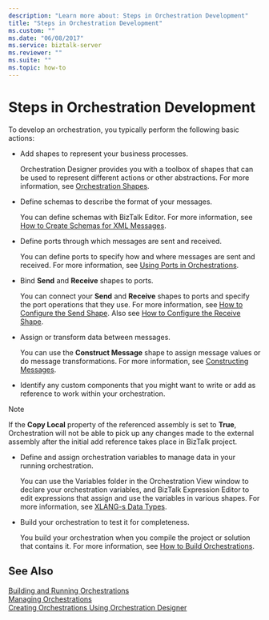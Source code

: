 ```yaml
---
description: "Learn more about: Steps in Orchestration Development"
title: "Steps in Orchestration Development"
ms.custom: ""
ms.date: "06/08/2017"
ms.service: biztalk-server
ms.reviewer: ""
ms.suite: ""
ms.topic: how-to
---
```

# Steps in Orchestration Development
To develop an orchestration, you typically perform the following basic actions:  
  
-   Add shapes to represent your business processes.  
  
     Orchestration Designer provides you with a toolbox of shapes that can be used to represent different actions or other abstractions. For more information, see [Orchestration Shapes](../core/orchestration-shapes.md).  
  
-   Define schemas to describe the format of your messages.  
  
     You can define schemas with BizTalk Editor. For more information, see [How to Create Schemas for XML Messages](../core/how-to-create-schemas-for-xml-messages.md).  
  
-   Define ports through which messages are sent and received.  
  
     You can define ports to specify how and where messages are sent and received. For more information, see [Using Ports in Orchestrations](../core/using-ports-in-orchestrations.md).  
  
-   Bind **Send** and **Receive** shapes to ports.  
  
     You can connect your **Send** and **Receive** shapes to ports and specify the port operations that they use. For more information, see [How to Configure the Send Shape](../core/how-to-configure-the-send-shape.md). Also see [How to Configure the Receive Shape](../core/how-to-configure-the-receive-shape.md).  
  
-   Assign or transform data between messages.  
  
     You can use the **Construct Message** shape to assign message values or do message transformations. For more information, see [Constructing Messages](../core/constructing-messages.md).  
  
-   Identify any custom components that you might want to write or add as reference to work within your orchestration.  
  
> [!NOTE]
>  If the **Copy Local** property of the referenced assembly is set to **True**, Orchestration will not be able to pick up any changes made to the external assembly after the initial add reference takes place in BizTalk project.  
  
-   Define and assign orchestration variables to manage data in your running orchestration.  
  
     You can use the Variables folder in the Orchestration View window to declare your orchestration variables, and BizTalk Expression Editor to edit expressions that assign and use the variables in various shapes. For more information, see [XLANG-s Data Types](../core/xlang-s-data-types.md).  
  
-   Build your orchestration to test it for completeness.  
  
     You build your orchestration when you compile the project or solution that contains it. For more information, see [How to Build Orchestrations](../core/how-to-build-orchestrations.md).  
  
## See Also  
 [Building and Running Orchestrations](../core/building-and-running-orchestrations.md)   
 [Managing Orchestrations](../core/managing-orchestrations.md)   
 [Creating Orchestrations Using Orchestration Designer](../core/creating-orchestrations-using-orchestration-designer.md)

